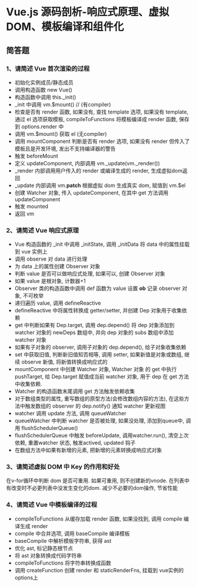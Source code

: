 # Vue.js 源码剖析-响应式原理、虚拟 DOM、模板编译和组件化

## 简答题

### 1、请简述 Vue 首次渲染的过程

- 初始化实例成员/静态成员
- 调用构造函数 new Vue()
- 构造函数中调用 this._init()
- _init 中调用 vm.$mount()  // (有compiler)
- 检查是否有 render 函数, 如果没有, 查找 template 选项, 如果没有 template, 通过 el 选项获取模板, compileToFunctions 将模板编译成 render 函数, 保存到 options.render 中
- 调用 vm.$mount() 获取 el (无compiler)
- 调用 mountComponent 判断是否有 render 选项, 如果没有 render 但传入了模板且是开发环境, 发出不支持编译器的警告
- 触发 beforeMount
- 定义 updateComponent, 内部调用 vm._update(vm._render())
- _render 内部调用用户传入的 render 或编译生成的 render, 生成虚拟dom返回
- _update 内部调用 vm.__patch__ 根据虚拟 dom 生成真实 dom, 赋值到 vm.$el
- 创建 Watcher 对象, 传入 updateComponent, 在其中 get 方法调用 updateComponent
- 触发 mounted
- 返回 vm

### 2、请简述 Vue 响应式原理

- Vue 构造函数的 _init 中调用 _initState, 调用 _initData 将 data 中的属性挂载到 vue 实例上
- 调用 observe 对 data 进行处理
- 为 data 上的属性创建 Observer 对象
- 判断 value 是否可以做响应式处理, 如果可以, 创建 Observer 对象
- 如果 value 是根对象, 计数器+1
- Observer 类的构造函数中调用 def 函数为 value 设置 __ob__ 记录 observer 对象, 不可枚举
- 递归遍历 value, 调用 defineReactive
- defineReactive 中将属性转换成 getter/setter, 并创建 Dep 对象用于收集依赖
- get 中判断如果有 Dep.target, 调用 dep.depend() 将 dep 对象添加到 watcher 对象的 newDeps 数组中, 并向 dep 对象的 subs 数组中添加 watcher 对象
- 如果有子对象的 observer, 调用子对象的 dep.depend(), 给子对象收集依赖
- set 中获取旧值, 判断新旧值知否相等, 调用 setter, 如果新值是对象或数组, 继续 observe 新值, 将新值转换成响应式的
- mountComponent 中创建 Watcher 对象, Watcher 对象 的 get 中执行 pushTarget, 给 Dep.target 赋值成当前 watcher 对象, 用于 dep 在 get 方法中收集依赖.
- Watcher 的构造函数末尾调用 get 方法触发依赖收集
- 对于数组类型的属性, 重写数组的原型方法(会修改数组内容的方法), 在这些方法中触发数组的 observer 的 dep.notify() 通知 watcher 更新视图
- watcher 调用 update 方法, 调用 queueWatcher
- queueWatcher 中判断 watcher 是否被处理, 如果没处理, 添加到queue中, 调用 flushSchedulerQueue()
- flushSchedulerQueue 中触发 beforeUpdate, 调用watcher.run(), 清空上次依赖, 重置watcher 状态, 触发actived, updated 钩子
- 在数组方法中如果有新增的元素, 把新增的元素转换成响应式对象

### 3、请简述虚拟 DOM 中 Key 的作用和好处

在v-for循环中判断 dom 是否可重用. 如果可重用, 则不创建新的vnode. 在列表中有改变时不必更列表中没发生变化的dom. 减少不必要的dom操作, 节省性能

### 4、请简述 Vue 中模板编译的过程

- compileToFunctions 从缓存加载 render 函数, 如果没找到, 调用 compile 编译生成 render
- compile 中合并选项, 调用 baseCompile 编译模板
- baseCompile 中解析模板字符串, 获得 ast
- 优化 ast, 标记静态根节点
- 将 ast 对象转换成代码字符串
- compileToFunctions 将字符串转换成函数
- 调用 createFunction 创建 render 和 staticRenderFns, 挂载到 vue实例的options上
